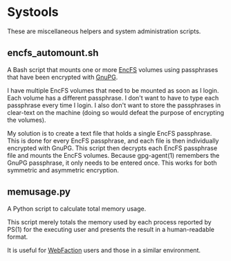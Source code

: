 Systools
========

These are miscellaneous helpers and system administration scripts.


encfs_automount.sh
------------------

A Bash script that mounts one or more [EncFS](http://www.arg0.net/encfs)
volumes using passphrases that have been encrypted with
[GnuPG](http://www.gnupg.org/).

I have multiple EncFS volumes that need to be mounted as soon as I login. Each
volume has a different passphrase. I don't want to have to type each passphrase
every time I login. I also don't want to store the passphrases in clear-text on
the machine (doing so would defeat the purpose of encrypting the volumes).

My solution is to create a text file that holds a single EncFS passphrase. This
is done for every EncFS passphrase, and each file is then individually
encrypted with GnuPG. This script then decrypts each EncFS passphrase file and
mounts the EncFS volumes. Because gpg-agent(1) remembers the GnuPG passphrase,
it only needs to be entered once. This works for both symmetric and asymmetric
encryption.


memusage.py
-----------

A Python script to calculate total memory usage.

This script merely totals the memory used by each process reported by PS(1) for
the executing user and presents the result in a human-readable format.

It is useful for [WebFaction](http://www.webfaction.com/) users and those in a
similar environment.
